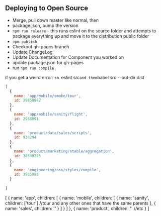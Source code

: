 ## Deploying to Open Source
* Merge, pull down master like normal, then
* package.json, bump the version 
* `npm run release` - this runs eslint on the source folder and attempts to package everything up and move it to the distribution public folder
* `npm publish` 
* Checkout gh-pages branch
* Update ChangeLog,
* Update Documentation for Component you worked on
* update package.json for gh-pages
* run `npm run compile`

if you get a weird error: `so `eslint src` and then `babel src --out-dir dist`



```javascript
[
  {
    name: 'app/mobile/smoke/tour',
    id: 29850982
  },
  {
    name: 'app/mobile/sanity/flight',
    id: 2958091
  },
  {
    name: 'product/data/sales/scripts',
    id: 938294
  },
  {
    name: 'product/marketing/stable/aggregation',
    id: 38509285
  },
  {
    name: 'engineering/oss/styles/compile',
    id: 3985098
  }
  
]

```
[
  {
    name: 'app',
    children: 
    [
      {
        name: 'mobile',
        children: 
        [
          {
            name: 'sanity',
            children: ['tour'] //tour and any other ones that have the same parents
          },
          {
            name: 'sales',
            children: ''
          }
        ]
      }
    ]
  },
  {
    name: 'product',
    children: '' //etc
  }
]
